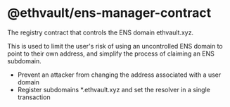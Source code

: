 # @ethvault/ens-manager-contract

The registry contract that controls the ENS domain ethvault.xyz.

This is used to limit the user's risk of using an uncontrolled ENS domain to point to their own address, and 
simplify the process of claiming an ENS subdomain.

- Prevent an attacker from changing the address associated with a user domain
- Register subdomains *.ethvault.xyz and set the resolver in a single transaction
